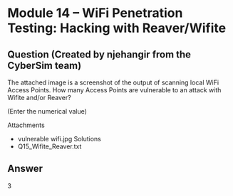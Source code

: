 # Module 14 – WiFi Penetration Testing: Hacking with Reaver/Wifite
## Question (Created by njehangir from the CyberSim team)

The attached image is a screenshot of the output of scanning local WiFi Access Points. How many Access Points are vulnerable to an attack with Wifite and/or Reaver?

(Enter the numerical value)

Attachments
- vulnerable wifi.jpg
Solutions
- Q15_Wifite_Reaver.txt

## Answer
3
